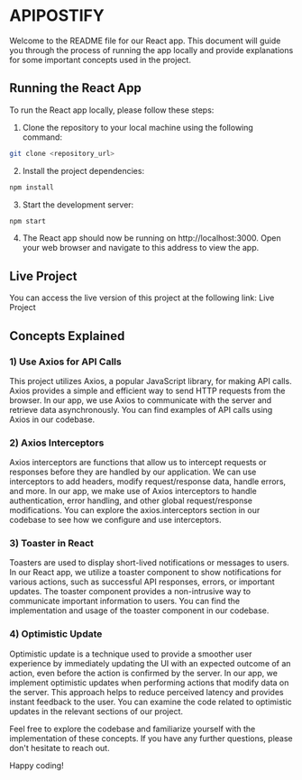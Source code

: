 # APIPOSTIFY

Welcome to the README file for our React app. This document will guide you through the process of running the app locally and provide explanations for some important concepts used in the project.

## Running the React App

To run the React app locally, please follow these steps:

1.  Clone the repository to your local machine using the following command:

```bash
git clone <repository_url>
```

2. Install the project dependencies:

```bash
npm install
```

3. Start the development server:

```bash
npm start
```

4. The React app should now be running on http://localhost:3000. Open your web browser and navigate to this address to view the app.

## Live Project

You can access the live version of this project at the following link: Live Project

## Concepts Explained

### 1) Use Axios for API Calls

This project utilizes Axios, a popular JavaScript library, for making API calls. Axios provides a simple and efficient way to send HTTP requests from the browser. In our app, we use Axios to communicate with the server and retrieve data asynchronously. You can find examples of API calls using Axios in our codebase.

### 2) Axios Interceptors

Axios interceptors are functions that allow us to intercept requests or responses before they are handled by our application. We can use interceptors to add headers, modify request/response data, handle errors, and more. In our app, we make use of Axios interceptors to handle authentication, error handling, and other global request/response modifications. You can explore the axios.interceptors section in our codebase to see how we configure and use interceptors.

### 3) Toaster in React

Toasters are used to display short-lived notifications or messages to users. In our React app, we utilize a toaster component to show notifications for various actions, such as successful API responses, errors, or important updates. The toaster component provides a non-intrusive way to communicate important information to users. You can find the implementation and usage of the toaster component in our codebase.

### 4) Optimistic Update

Optimistic update is a technique used to provide a smoother user experience by immediately updating the UI with an expected outcome of an action, even before the action is confirmed by the server. In our app, we implement optimistic updates when performing actions that modify data on the server. This approach helps to reduce perceived latency and provides instant feedback to the user. You can examine the code related to optimistic updates in the relevant sections of our project.

Feel free to explore the codebase and familiarize yourself with the implementation of these concepts. If you have any further questions, please don't hesitate to reach out.

Happy coding!
